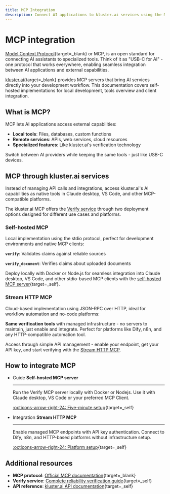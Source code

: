 ```yaml
---
title: MCP Integration
description: Connect AI applications to kluster.ai services using the Model Context Protocol for seamless development workflow integration with verification tools and automated reliability checking.
---
```


# MCP integration

[Model Context Protocol](https://modelcontextprotocol.io/introduction){target=\_blank} or MCP, is an open standard for connecting AI assistants to specialized tools. Think of it as "USB-C for AI" - one protocol that works everywhere, enabling seamless integration between AI applications and external capabilities.

[kluster.ai](https://www.kluster.ai/){target=\_blank} provides MCP servers that bring AI services directly into your development workflow. This documentation covers self-hosted implementations for local development, tools overview and client integration.

## What is MCP?

MCP lets AI applications access external capabilities:

- **Local tools**: Files, databases, custom functions
- **Remote services**: APIs, web services, cloud resources
- **Specialized features**: Like kluster.ai's verification technology

Switch between AI providers while keeping the same tools - just like USB-C devices.

## MCP through kluster.ai services

Instead of managing API calls and integrations, access kluster.ai's AI capabilities as native tools in Claude desktop, VS Code, and other MCP-compatible platforms.

The kluster.ai MCP offers the [Verify service](/get-started/verify/reliability/overview) through two deployment options designed for different use cases and platforms.

### Self-hosted MCP

Local implementation using the stdio protocol, perfect for development environments and native MCP clients:

**`verify`**: Validates claims against reliable sources

**`verify_document`**: Verifies claims about uploaded documents

Deploy locally with Docker or Node.js for seamless integration into Claude desktop, VS Code, and other stdio-based MCP clients with the [self-hosted MCP server](/get-started/mcp/self-hosted/get-started/){target=_self}.

### Stream HTTP MCP

Cloud-based implementation using JSON-RPC over HTTP, ideal for workflow automation and no-code platforms:

**Same verification tools** with managed infrastructure - no servers to maintain, just enable and integrate. Perfect for platforms like Dify, n8n, and any HTTP-compatible automation tool.

Access through simple API management - enable your endpoint, get your API key, and start verifying with the [Stream HTTP MCP](/get-started/mcp/stream-http/platform/).

## How to integrate MCP

<div class="grid cards" markdown>

-   <span class="badge guide">Guide</span> __Self-hosted MCP server__

    ---

    Run the Verify MCP server locally with Docker or Nodejs. Use it with Claude desktop, VS Code or your preferred MCP Client.

    [:octicons-arrow-right-24: Five-minute setup](/get-started/mcp/self-hosted/get-started/){target=_self}

-   <span class="badge integration">Integration</span> __Stream HTTP MCP__

    ---

    Enable managed MCP endpoints with API key authentication. Connect to Dify, n8n, and HTTP-based platforms without infrastructure setup.

    [:octicons-arrow-right-24: Platform setup](/get-started/mcp/stream-http/platform/){target=_self}

</div>

## Additional resources

- **MCP protocol**: [Official MCP documentation](https://modelcontextprotocol.io/docs){target=\_blank}
- **Verify service**: [Complete reliability verification guide](/get-started/verify/reliability/overview){target=_self}
- **API reference**: [kluster.ai API documentation](/api-reference/reference/){target=_self}